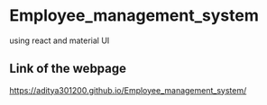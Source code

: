 # Employee_management_system
using react and material UI

## Link of the webpage
https://aditya301200.github.io/Employee_management_system/
